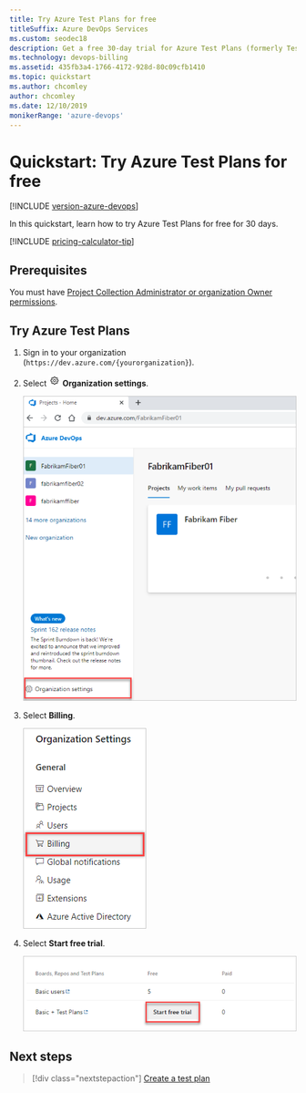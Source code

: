 ```yaml
---
title: Try Azure Test Plans for free
titleSuffix: Azure DevOps Services
ms.custom: seodec18
description: Get a free 30-day trial for Azure Test Plans (formerly Test Manager)
ms.technology: devops-billing
ms.assetid: 435fb3a4-1766-4172-928d-80c09cfb1410
ms.topic: quickstart
ms.author: chcomley
author: chcomley
ms.date: 12/10/2019
monikerRange: 'azure-devops'
---
```


# Quickstart: Try Azure Test Plans for free

[!INCLUDE [version-azure-devops](../../includes/version-azure-devops.md)]

In this quickstart, learn how to try Azure Test Plans for free for 30 days.

[!INCLUDE [pricing-calculator-tip](../../includes/pricing-calculator-tip.md)]

## Prerequisites

You must have [Project Collection Administrator or organization Owner permissions](../accounts/faq-add-delete-users.md#find-owner).

## Try Azure Test Plans 

1. Sign in to your organization (```https://dev.azure.com/{yourorganization}```). 
2. Select ![gear icon](../../media/icons/gear-icon.png) **Organization settings**.

   ![Open Organization settings](../../media/settings/open-admin-settings-vert.png)

3. Select **Billing**.

   ![Select Billing](media/shared/select-billing-organization-settings.png)

4. Select **Start free trial**.

   ![Select Start free trial](media/try-additional-features/start-free-trial.png)

## Next steps

> [!div class="nextstepaction"]
> [Create a test plan](../../test/create-a-test-plan.md)
